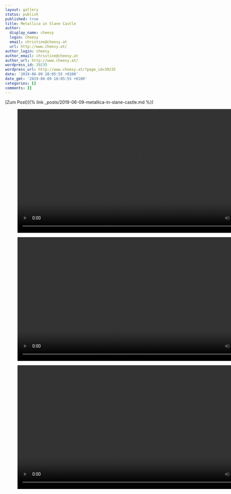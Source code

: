 ```yaml
---
layout: gallery
status: publish
published: true
title: Metallica in Slane Castle
author:
  display_name: cheesy
  login: cheesy
  email: christine@cheesy.at
  url: http://www.cheesy.at/
author_login: cheesy
author_email: christine@cheesy.at
author_url: http://www.cheesy.at/
wordpress_id: 39235
wordpress_url: http://www.cheesy.at/?page_id=39235
date: '2019-06-09 20:05:55 +0100'
date_gmt: '2019-06-09 18:05:55 +0100'
categories: []
comments: []
---
```


[Zum Post]({% link _posts/2019-06-09-metallica-in-slane-castle.md %})

<figure><video controls width="800" src="{% link download/Videos/01-Whiskey-in-the-Jar-O.mp4 %}"></video></figure>
<figure><video controls width="800" src="{% link download/Videos/02-The-Unforgiven.mp4 %}"></video></figure>
<figure><video controls width="800" src="{% link download/Videos/03-Sad-But-True.mp4 %}"></video></figure>
